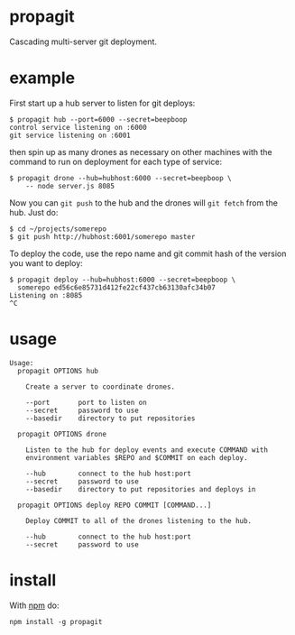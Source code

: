 propagit
========

Cascading multi-server git deployment.

example
=======

First start up a hub server to listen for git deploys:

    $ propagit hub --port=6000 --secret=beepboop
    control service listening on :6000
    git service listening on :6001

then spin up as many drones as necessary on other machines
with the command to run on deployment for each type of service:

    $ propagit drone --hub=hubhost:6000 --secret=beepboop \
        -- node server.js 8085

Now you can `git push` to the hub and the drones will `git fetch` from the hub.
Just do:

    $ cd ~/projects/somerepo
    $ git push http://hubhost:6001/somerepo master

To deploy the code, use the repo name and git commit hash of the version you
want to deploy:

    $ propagit deploy --hub=hubhost:6000 --secret=beepboop \
      somerepo ed56c6e85731d412fe22cf437cb63130afc34b07
    Listening on :8085
    ^C

usage
=====

```
Usage:
  propagit OPTIONS hub

    Create a server to coordinate drones.

    --port       port to listen on
    --secret     password to use
    --basedir    directory to put repositories

  propagit OPTIONS drone

    Listen to the hub for deploy events and execute COMMAND with
    environment variables $REPO and $COMMIT on each deploy.

    --hub        connect to the hub host:port
    --secret     password to use
    --basedir    directory to put repositories and deploys in

  propagit OPTIONS deploy REPO COMMIT [COMMAND...]

    Deploy COMMIT to all of the drones listening to the hub.

    --hub        connect to the hub host:port
    --secret     password to use
```

install
=======

With [npm](http://npmjs.org) do:

    npm install -g propagit
